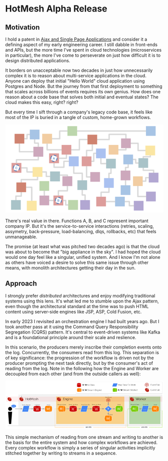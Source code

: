 # HotMesh Alpha Release

## Motivation  
I hold a patent in [Ajax and Single Page Applications](https://patents.google.com/patent/US8136109) and consider it a defining aspect of my early engineering career. I still dabble in front-ends and APIs, but the more time I've spent in cloud technologies (microservices in particular), the more I've come to perseverate on just how difficult it is to design distributed applications.

It borders on unacceptable now two decades in just how unnecessarily complex it is to reason about multi-service applications in the cloud. Anyone can deploy that initial "Hello World" cloud application using Postgres and Node. But the journey from that first deployment to something that scales across billions of events requires its own genius. How does one reason about a code base that solves both initial and eventual states? The cloud makes this easy, right? right?

But every time I sift through a company's legacy code base, it feels like most of the IP is buried in a tangle of custom, home-grown workflows. 

<img src="./img/refactor/rf1.png" alt="Current State of the microservices network with functions" style="max-width:100%;width:600px;">

There's real value in there. Functions A, B, and C represent important company IP. But it's the service-to-service interactions (retries, scaling, assymetry, back-pressure, load-balancing, dlqs, rollbacks, etc) that feels unmanageable.

The promise (at least what was pitched two decades ago) is that the cloud was about to become that "big appliance in the sky". I had hoped the cloud would one day feel like a singular, unified system. And I know I'm not alone as others have voiced a desire to solve this same issue through other means, with monolith architectures getting their day in the sun.

## Approach  
I strongly prefer *distributed* architectures and enjoy modifying traditional systems using this lens. It's what led me to stumble upon the Ajax pattern, even though the architectural standard at the time was to push HTML content using server-side engines like JSP, ASP, Cold Fusion, etc.

In early 2023 I revisited an orchestration engine I had built years ago. But I took another pass at it using the Command Query Responsibility Segregation (CQRS) pattern. It's central to event-driven systems like Kafka and is a foundational principle around their scale and reslience.

In this scenario, the producers merely inscribe their completion events onto the log. Concurrently, the consumers read from this log. This separation is of key significance: the progression of the workflow is driven not by the producer prompting the next task directly, but by the consumer's act of reading from the log. Note in the following how the Engine and Worker are decoupled from each other (and from the outside callers as well):

<img src="./img/lifecycle/self_perpetuation.png" alt="HotMesh Self-Perpetuation" style="max-width:100%;width:600px;">

This simple mechanism of reading from one stream and writing to another is the basis for the entire system and how complex workflows are achieved. Every complex workflow is simply a series of singular activities implicitly stitched together by writing to streams in a sequence.
